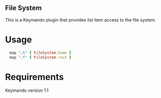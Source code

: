 File System
-----

This is a Keymando plugin that provides list item access to the file system.


Usage
=======

```ruby
  map ";h" { FileSystem.home }
  map ";f" { FileSystem.root }
```

Requirements
=======

Keymando version 1.1
